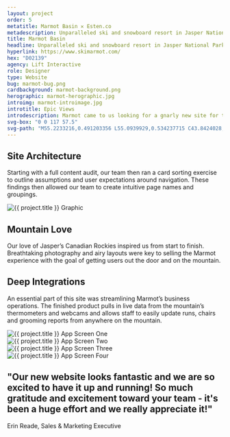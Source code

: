 ```yaml
---
layout: project
order: 5
metatitle: Marmot Basin ✕ Esten.co
metadescription: Unparalleled ski and snowboard resort in Jasper National Park.
title: Marmot Basin
headline: Unparalleled ski and snowboard resort in Jasper National Park.
hyperlink: https://www.skimarmot.com/
hex: "D02139"
agency: Lift Interactive
role: Designer
type: Website
bug: marmot-bug.png
cardbackground: marmot-background.png
herographic: marmot-herographic.jpg
introimg: marmot-introimage.jpg
introtitle: Epic Views
introdescription: Marmot came to us looking for a gnarly new site for their upcoming season. Not only did they need a refreshed interface and content strategy but ongoing marketing support.
svg-box: "0 0 117 57.5"
svg-path: "M55.2233216,0.491203356 L55.0939929,0.534237715 C43.8424028,3.71878023 35.4791519,8.40952529 29.3575972,11.8092396 L28.3229682,12.3686863 C23.3222615,15.2950226 20.0890459,17.4897749 18.8388693,18.3074277 L18.2784452,18.6947369 C17.7180212,19.0820462 16.7696113,19.899699 16.5971731,20.0718364 C10.9498233,25.6232686 10.9929329,26.6560932 11.639576,27.5167804 C12.4155477,28.549605 13.8812721,28.3774675 20.3477032,24.6765127 C21.0805654,24.2892035 21.3392226,24.1170661 21.8134276,23.7727912 L22.3738516,23.385482 C23.5378092,22.6108635 26.5985866,20.50218 31.2975265,17.747981 C36.9879859,14.5634385 45.5236749,9.74359039 56.1286219,6.60208224 C56.0855124,6.60208224 56.4303887,6.51601352 56.4303887,6.51601352 C57.4650177,6.25780737 58.4565371,6.04263558 59.0600707,6.21477301 L59.1462898,6.21477301 L60.3102473,6.38691045 L63.6727915,6.9463571 C67.2508834,7.54883812 70.1823322,8.10828478 72.9413428,8.7107658 C76.6918728,9.5284186 79.6664311,10.3030371 82.3823322,11.1637242 C87.3830389,12.7990298 89.0212014,14.0900606 89.5816254,14.7786103 C89.0212014,15.5962631 87.1243816,17.1455 84.9689046,18.0061872 L84.9257951,18.0492216 C81.5632509,19.5984584 77.8127208,20.8464548 74.9243816,21.707142 L74.9674912,21.707142 C74.8812721,21.707142 74.2777385,21.8792794 69.6219081,23.2133445 L68.2855124,23.5576194 L68.1992933,23.6006538 L67.8975265,23.6867225 C67.5095406,23.7727912 66.9922261,23.9018943 66.0438163,24.4613409 L66.0007067,24.5043753 L65.9144876,24.5474097 C64.9660777,25.2359594 64.4918728,26.1827153 64.4918728,27.3016086 L64.5349823,28.076227 L64.5780919,28.1192614 C64.9660777,29.3242234 65.4402827,29.7115327 65.8713781,30.0127732 L65.9575972,30.0558075 L66.0007067,30.0988419 L66.1300353,30.1849106 C66.6473498,30.5291855 66.9491166,30.6582885 67.2508834,30.7443573 L67.380212,30.7873916 L69.0614841,31.3038039 C72.2084806,32.0784224 75.269258,32.5948347 78.2438163,33.0682126 L80.5286219,33.4555218 C80.5286219,33.4555218 80.6579505,33.4555218 83.5462898,33.9719341 C89.8402827,35.0047587 96.3929329,36.123652 102.428269,37.6728889 C103.764664,38.0171638 104.842403,38.3614387 105.833922,38.7057135 C103.937102,39.4372976 101.35053,40.3840535 99.669258,40.8143971 C87.3399293,43.5255617 75.3985866,44.9456955 64.8798587,46.2367262 L61.8190813,46.6240355 C60.2671378,46.7531385 58.6720848,46.9683103 57.1201413,47.1834821 L53.8438163,47.6138257 C53.8438163,47.6138257 53.585159,47.6138257 53.3696113,47.6568601 C55.4388693,45.849417 58.4565371,43.1812868 59.8360424,41.158672 L60.0084806,40.9004658 C60.2671378,40.5131566 60.5257951,40.082813 60.7844523,39.4372976 C61.0431095,38.877851 61.0862191,38.1032325 61.1293286,37.9310951 L61.1293286,37.8880607 L61.1293286,37.8450264 C61.1293286,37.2425454 60.9568905,36.0806177 60.1378092,35.2199305 C58.9738516,34.0580028 58.0254417,33.9719341 57.4219081,33.8858654 L57.1201413,33.8428311 L57.0339223,33.8428311 C56.4303887,33.8428311 55.9130742,33.8428311 55.4819788,33.8858654 C54.059364,34.0580028 53.024735,34.3592434 52.2056537,34.5744151 L51.8607774,34.6604839 L49.1879859,35.521171 L49.1017668,35.5642054 C48.6706714,35.6933085 47.8515901,35.994549 46.0409894,36.7261331 C46.0409894,36.7261331 44.9632509,37.199511 43.9717314,37.5868202 C45.5236749,36.3818582 46.8600707,35.3059992 48.0240283,34.2731746 C48.8,33.5846249 49.7053004,32.7669721 50.5674912,31.7771819 L50.6106007,31.6911131 C51.0416961,31.2177352 51.429682,30.7013229 51.8607774,29.8836701 L51.9038869,29.8406357 L51.9469965,29.754567 L51.990106,29.6254639 C52.1194346,29.3672578 52.2918728,28.8938798 52.2918728,28.2913988 C52.2918728,27.8610552 52.2056537,27.4307117 52.0332155,26.9573337 L52.0332155,26.9142994 L51.990106,26.8282306 C51.1710247,25.3220281 49.8777385,25.1498907 49.4035336,25.063822 L49.2742049,25.063822 L49.1879859,25.063822 C46.7738516,25.063822 45.2219081,25.6232686 43.7561837,26.1396809 L42.419788,26.5700245 C40.5660777,27.2585742 38.8848057,27.9040896 37.3759717,28.549605 C34.444523,29.7976014 32.2028269,30.7873916 30.8233216,31.432907 C29.5300353,32.035388 28.8402827,32.3366285 28.4522968,32.5518003 C17.1144876,37.7589577 2.62968198,45.7203139 2.24169611,45.9785201 C1.93992933,46.1936919 1.07773852,46.8392073 1.595053,47.6998944 C2.15547703,48.6466503 2.88833922,48.3454098 6.33710247,46.8822416 L17.2869258,42.1054279 L29.3144876,36.8122018 C32.0303887,35.6502741 35.6084806,34.1871059 39.3590106,32.7669721 C40.6954064,32.2505598 41.859364,31.8632506 42.9371025,31.4759413 C42.1180212,32.1214567 41.2558304,32.7669721 40.264311,33.4985562 C38.7985866,34.5744151 37.3328622,35.6072397 35.9102473,36.5539956 L33.5392226,38.2323356 L31.5130742,40.0397787 L30.6077739,40.9435002 C29.659364,41.8472217 28.6678445,42.7939776 27.6763251,44.644455 L27.6332155,44.6874893 L27.5469965,44.9026611 C27.4607774,45.1178329 27.3314488,45.5051422 27.3314488,46.0645888 C27.3314488,46.7531385 27.5469965,47.4416883 28.0212014,48.0872037 L28.064311,48.1732724 L28.15053,48.2593411 C29.3575972,49.3782344 30.219788,49.3782344 30.6939929,49.3352 L30.8233216,49.3352 L30.8664311,49.3352 L30.9957597,49.3352 C31.7717314,49.2491313 32.2890459,49.1200283 32.7632509,48.9478908 C33.5823322,48.6896847 34.2289753,48.3884442 34.8756184,48.130238 L35.0480565,48.0441693 C38.1088339,46.6240355 40.0918728,45.7203139 41.7731449,44.9887299 C45.8685512,43.2243212 49.1017668,42.0193591 50.3088339,41.5459812 L50.2226148,41.5459812 L50.4381625,41.5029468 C50.4381625,41.5029468 50.6968198,41.4168781 50.7830389,41.3738438 L48.7137809,43.3103899 L48.3257951,43.7407335 C47.5498233,44.5583863 46.644523,45.5051422 45.9116608,47.2265165 C45.6961131,47.6568601 45.5236749,48.2163067 45.5236749,48.9048565 C45.5236749,49.2921657 45.5667845,49.6794749 45.6530035,50.0667841 C45.9116608,51.1856775 46.4720848,52.0463646 47.2911661,52.5627769 C48.5413428,53.4234641 49.5759717,53.5525672 50.3088339,53.6816702 L50.5674912,53.7247046 C53.0678445,53.9398764 55.3957597,53.5956015 57.4219081,53.294361 L59.4480565,53.0361549 L62.0777385,52.7349144 C72.9844523,51.4438836 85.3137809,50.0237498 98.5484099,47.3556196 L99.2381625,47.1834821 C102.600707,46.451898 106.04947,45.6772796 109.670671,44.0850083 L110.101767,43.8698365 C110.920848,43.439493 111.955477,42.966115 113.033216,41.7181186 C113.55053,41.2017063 114.154064,39.9967443 114.154064,38.7487479 C114.154064,38.2323356 114.067845,37.7589577 113.895406,37.3286141 C113.421201,36.0806177 112.688339,35.4781367 112.171025,35.0477931 L111.998587,34.91869 L111.955477,34.8756557 C110.015548,33.4985562 108.248057,32.9391095 106.566784,32.3796629 L105.877032,32.1644911 C99.3243816,30.2709793 92.6855124,29.152086 86.2621908,28.076227 L83.0289753,27.5167804 C81.7787986,27.3016086 80.3130742,27.1294712 79.019788,26.9573337 C79.019788,26.9573337 78.8904594,26.9573337 78.6749117,26.9142994 C81.5632509,25.9675435 84.0204947,25.1068563 86.2621908,24.1170661 C87.9003534,23.385482 89.8402827,22.4817605 91.6939929,21.1907297 C92.4699647,20.6743174 93.4614841,19.899699 94.3667845,18.7377713 C95.0565371,17.9201185 95.7893993,16.4139159 95.7893993,14.7786103 C95.7893993,14.3913011 95.7462898,14.0470262 95.6600707,13.659717 L95.6600707,13.6166826 L95.6600707,13.5736483 C94.7547703,10.4321401 92.7717314,9.27021245 91.219788,8.32345657 L90.4869258,7.89311299 L90.4438163,7.85007863 C88.5469965,6.81725403 86.6932862,6.1287043 85.1413428,5.56925764 C81.3908127,4.27822689 77.7265018,3.41753972 74.9243816,2.81505871 C72.0791519,2.16954333 68.975265,1.61009667 65.2678445,0.964581298 L60.6982332,0.189962848 L59.5773852,0.0178254149 C58.844523,-0.0252089435 58.2409894,0.0178254149 57.7236749,0.0608597732 C56.775265,0.14692849 55.9992933,0.319065923 55.2233216,0.491203356 Z"
---
```


<!------------------------------- WHITE STREAMFIELD START -->
<div class="project-group white-group first-group">
	<!---BREAK-->
	<div class="content-streamfield project-streamfield project-group-item">
		<!--BREAK-->
		<div class="centered-text aligned-center">
			<h2>Site Architecture</h2>
			<p>Starting with a full content audit, our team then ran a card sorting exercise to outline assumptions and user expectations around navigation. These findings then allowed our team to create intuitive page names and groupings.</p>
		</div>
		<!--BREAK-->
	</div>
	<!-------------------BREAK-->
	<div class="screens-streamfield remove-top-mobile project-streamfield project-group-item">
		<!--BREAK-->
		<div class="vertical-center">
			<img src="{{ site.baseurl }}/assets/portfolio/{{ page.title | slugify }}/marmot-screens.png" alt="{{ project.title }} Graphic">
		</div>
		<!--BREAK-->
	</div>
	<!-------------------BREAK-->
	<div class="bustout-streamfield whitetext project-streamfield project-group-item">
		<div class="bustout-wrapper" style="background-color:#{{ page.hex }};">
			<div class="bustout-image" style="background-image:url('{{ site.baseurl }}/assets/portfolio/{{ page.title | slugify }}/marmot-bigimage.jpg');"></div><!--MAGICFLOAT
			--><div class="bustout-content">
				<div class="bustout-inner">
					<h2>Mountain Love</h2>
					<p>Our love of Jasper’s Canadian Rockies inspired us from start to finish. Breathtaking photography and airy layouts were key to selling the Marmot experience with the goal of getting users out the door and on the mountain.</p>
				</div>
			</div>
		</div>
	</div>
	<!-------------------BREAK-->
	<div class="content-streamfield project-streamfield project-group-item">
		<!--BREAK-->
		<div class="centered-text aligned-center">
			<h2>Deep Integrations</h2>
			<p>An essential part of this site was streamlining Marmot’s business operations. The finished product pulls in live data from the mountain’s thermometers and webcams and allows staff to easily update runs, chairs and grooming reports from anywhere on the mountain.</p>
		</div>
		<!--BREAK-->
	</div>
	<!-------------------BREAK-->
	<div class="app-streamfield remove-top-mobile project-streamfield project-group-item">
		<!--BREAK-->
		<div class="app-image">
			<img src="{{ site.baseurl }}/assets/portfolio/marmot-basin/marmot-mobile1.jpg" alt="{{ project.title }} App Screen One">
		</div><!--MAGICFLOAT
		--><div class="app-image">
			<img src="{{ site.baseurl }}/assets/portfolio/marmot-basin/marmot-mobile2.jpg" alt="{{ project.title }} App Screen Two">
		</div><!--MAGICFLOAT
		--><div class="app-image">
			<img src="{{ site.baseurl }}/assets/portfolio/marmot-basin/marmot-mobile3.jpg" alt="{{ project.title }} App Screen Three">
		</div><!--MAGICFLOAT
		--><div class="app-image">
			<img src="{{ site.baseurl }}/assets/portfolio/marmot-basin/marmot-mobile4.jpg" alt="{{ project.title }} App Screen Four">
		</div>
		<!--BREAK-->
	</div>
	<!-------------------BREAK-->
	<div class="bigimage-streamfield whitetext project-streamfield project-group-item">
		<!--BREAK-->
		<div class="bigimage-wrap" style="background-color:#{{ page.hex }};">
			<div class="image-bleed" style="background-image:url('{{ site.baseurl }}/assets/portfolio/{{ page.title | slugify }}/marmot-outroimage.jpg');">
			</div>
			<div class="corner-message testimonial right-corner" style="background-color:#{{ page.hex }};">
				<div class="corner-message-inner">
					<h2>"Our new website looks fantastic and we are so excited to have it up and running! So much gratitude and excitement toward your team - it's been a huge effort and we really appreciate it!"</h2>
					<p>Erin Reade, Sales & Marketing Executive</p>
				</div>
			</div>
		</div>
	</div>
	<!-------------------BREAK-->
	<!--
	<div class="sidebyside-streamfield project-streamfield project-group-item">
		<div class="sidebyside-one">
			<img src="{{ site.baseurl }}/assets/portfolio/marmot-basin/marmot-bigimage.jpg" alt="{{ project.title }} Graphic">
			<h2>Social</h2>
			<p>Jireh seeked a streamline solution for users to browse, customize, quote & purchase their industrial scanners from various configurations.</p>
		</div> --> <!--MAGICFLOAT
		--><!--<div class="sidebyside-two">
			<img src="{{ site.baseurl }}/assets/portfolio/marmot-basin/marmot-bigimage.jpg" alt="{{ project.title }} Graphic">
			<h2>Marketing</h2>
			<p>Jireh seeked a streamline solution for users to browse, customize, quote & purchase their industrial scanners from various configurations.</p>
		</div>
	</div>-->
</div>
<!------------------------------------ WHITE STREAMFIELD END-->